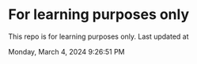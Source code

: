 # For learning purposes only
This repo is for learning purposes only.
Last updated at

Monday, March 4, 2024 9:26:51 PM

